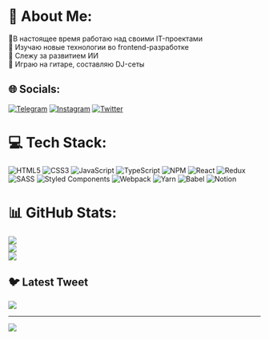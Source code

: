 # 💫 About Me:
🔭В настоящее время работаю над своими IT-проектами<br>🌱 Изучаю новые технологии во frontend-разработке<br>🤝 Слежу за развитием ИИ<br>💬 Играю на гитаре, составляю DJ-сеты


## 🌐 Socials:
[![Telegram](https://img.shields.io/badge/-telegram-red?color=blue&logo=telegram&logoColor=white)](https://t.me/mokastr) [![Instagram](https://img.shields.io/badge/Instagram-%23E4405F.svg?logo=Instagram&logoColor=white)](https://instagram.com/mokastr) [![Twitter](https://img.shields.io/badge/Twitter-%231DA1F2.svg?logo=Twitter&logoColor=white)](https://twitter.com/@Shushik_str) 

# 💻 Tech Stack:
![HTML5](https://img.shields.io/badge/html5-%23E34F26.svg?style=for-the-badge&logo=html5&logoColor=white) ![CSS3](https://img.shields.io/badge/css3-%231572B6.svg?style=for-the-badge&logo=css3&logoColor=white) ![JavaScript](https://img.shields.io/badge/javascript-%23323330.svg?style=for-the-badge&logo=javascript&logoColor=%23F7DF1E) ![TypeScript](https://img.shields.io/badge/typescript-%23007ACC.svg?style=for-the-badge&logo=typescript&logoColor=white) ![NPM](https://img.shields.io/badge/NPM-%23000000.svg?style=for-the-badge&logo=npm&logoColor=white) ![React](https://img.shields.io/badge/react-%2320232a.svg?style=for-the-badge&logo=react&logoColor=%2361DAFB) ![Redux](https://img.shields.io/badge/redux-%23593d88.svg?style=for-the-badge&logo=redux&logoColor=white) ![SASS](https://img.shields.io/badge/SASS-hotpink.svg?style=for-the-badge&logo=SASS&logoColor=white) ![Styled Components](https://img.shields.io/badge/styled--components-DB7093?style=for-the-badge&logo=styled-components&logoColor=white) ![Webpack](https://img.shields.io/badge/webpack-%238DD6F9.svg?style=for-the-badge&logo=webpack&logoColor=black) ![Yarn](https://img.shields.io/badge/yarn-%232C8EBB.svg?style=for-the-badge&logo=yarn&logoColor=white) ![Babel](https://img.shields.io/badge/Babel-F9DC3e?style=for-the-badge&logo=babel&logoColor=black) ![Notion](https://img.shields.io/badge/Notion-%23000000.svg?style=for-the-badge&logo=notion&logoColor=white)
# 📊 GitHub Stats:
![](https://github-readme-stats.vercel.app/api?username=mokastr&theme=dark&hide_border=false&include_all_commits=false&count_private=false)<br/>
![](https://github-readme-streak-stats.herokuapp.com/?user=mokastr&theme=dark&hide_border=false)<br/>
![](https://github-readme-stats.vercel.app/api/top-langs/?username=mokastr&theme=dark&hide_border=false&include_all_commits=false&count_private=false&layout=compact)

## 🐦 Latest Tweet
[![](https://gtce.itsvg.in/api?username=@Shushik_str)](https://github.com/VishwaGauravIn/github-twitter-card-embed)

---
[![](https://visitcount.itsvg.in/api?id=mokastr&icon=0&color=0)](https://visitcount.itsvg.in)

<!-- Proudly created with GPRM ( https://gprm.itsvg.in ) -->
